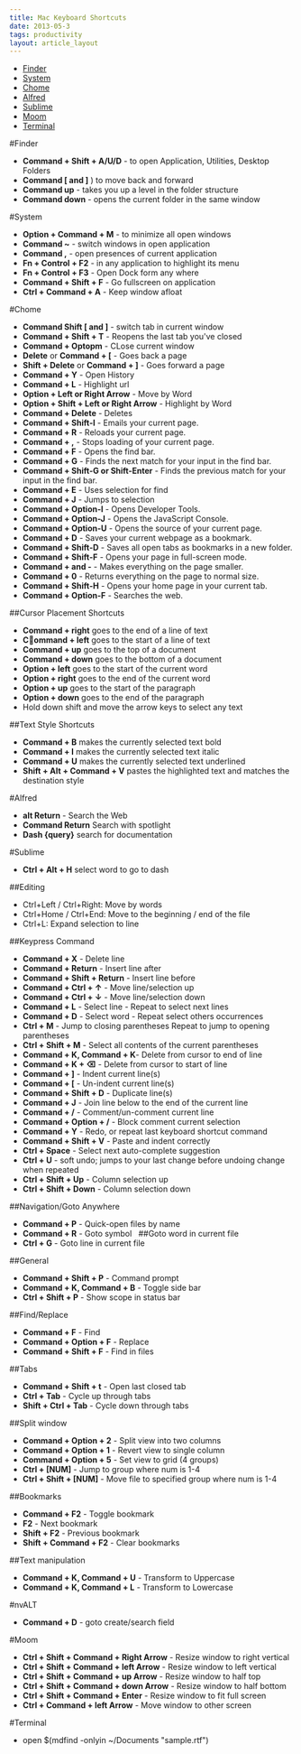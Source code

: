 ```yaml
---
title: Mac Keyboard Shortcuts
date: 2013-05-3
tags: productivity
layout: article_layout
---
```


* [Finder](#finder)
* [System](#system)
* [Chome](#chome)
* [Alfred](#alfred)
* [Sublime](#sublime)
* [Moom](#moom)
* [Terminal](#terminal)

#Finder
* **Command + Shift + A/U/D** - to open Application, Utilities, Desktop Folders
* **Command [ and ]** ) to move back and forward
* **Command up** - takes you up a level in the folder structure
* **Command  down** -  opens the current folder in the same window

#System
* **Option + Command + M** - to minimize all open windows
* **Command ~** - switch windows in open application
* **Command ,** - open presences of current application
* **Fn + Control + F2** - in any application to highlight its menu
* **Fn + Control + F3** - Open Dock form any where
* **Command + Shift + F** - Go fullscreen on application
* **Ctrl + Command + A** - Keep window afloat

#Chome
* **Command Shift [ and ]** - switch tab in current window
* **Command + Shift + T** - Reopens the last tab you've closed
* **Command + Optopm** - CLose current window
* **Delete** or **Command + [** - Goes back a page
* **Shift + Delete** or **Command + ]** - Goes forward a page
* **Command + Y** - Open History
* **Command + L** - Highlight url
* **Option + Left or Right Arrow** - Move by Word
* **Option + Shift + Left or Right Arrow** -  Highlight by Word
* **Command + Delete** - Deletes
* **Command + Shift-I** - Emails your current page.
* **Command + R** - Reloads your current page.
* **Command + ,** - Stops loading of your current page.
* **Command + F** - Opens the find bar.
* **Command + G** - Finds the next match for your input in the find bar.
* **Command + Shift-G or Shift-Enter** - Finds the previous match for your input in the find bar.
* **Command + E** - Uses selection for find
* **Command + J** - Jumps to selection
* **Command + Option-I** - Opens Developer Tools.
* **Command + Option-J** - Opens the JavaScript Console.
* **Command + Option-U** - Opens the source of your current page.
* **Command + D** - Saves your current webpage as a bookmark.
* **Command + Shift-D** - Saves all open tabs as bookmarks in a new folder.
* **Command + Shift-F** - Opens your page in full-screen mode.
* **Command + and -** - Makes everything on the page smaller.
* **Command + 0** - Returns everything on the page to normal size.
* **Command + Shift-H** - Opens your home page in your current tab.
* **Command + Option-F** - Searches the web.

##Cursor Placement Shortcuts
* **Command + right** goes to the end of a line of text
* **Command + left** goes to the start of a line of text
* **Command + up** goes to the top of a document
* **Command + down** goes to the bottom of a document
* **Option + left** goes to the start of the current word
* **Option + right** goes to the end of the current word
* **Option + up** goes to the start of the paragraph
* **Option + down** goes to the end of the paragraph
* Hold down shift and move the arrow keys to select any text

##Text Style Shortcuts
* **Command + B** makes the currently selected text bold
* **Command + I** makes the currently selected text italic
* **Command + U** makes the currently selected text underlined
* **Shift + Alt + Command + V** pastes the highlighted text and matches the destination style

#Alfred
* **alt Return** - Search the Web
* **Command Return** Search with spotlight
* **Dash {query}** search for documentation

#Sublime

* **Ctrl + Alt + H** select word to go to dash

##Editing
* Ctrl+Left / Ctrl+Right: Move by words
* Ctrl+Home / Ctrl+End: Move to the beginning / end of the file
* Ctrl+L: Expand selection to line

##Keypress Command
* **Command + X**  - Delete line
* **Command + Return** - Insert line after
* **Command + Shift + Return** - Insert line before
* **Command + Ctrl + ↑** - Move line/selection up
* **Command + Ctrl + ↓** - Move line/selection down
* **Command + L** - Select line - Repeat to select next lines
* **Command + D** - Select word - Repeat select others occurrences
* **Ctrl + M** - Jump to closing parentheses Repeat to jump to opening parentheses
* **Ctrl + Shift + M** - Select all contents of the current parentheses
* **Command + K, Command + K**- Delete from cursor to end of line
* **Command + K + ⌫** - Delete from cursor to start of line
* **Command + ]** - Indent current line(s)
* **Command + [** - Un-indent current line(s)
* **Command + Shift + D** - Duplicate line(s)
* **Command + J** - Join line below to the end of the current line
* **Command + /** - Comment/un-comment current line
* **Command + Option + /** - Block comment current selection
* **Command + Y** - Redo, or repeat last keyboard shortcut command
* **Command + Shift + V** - Paste and indent correctly
* **Ctrl + Space** - Select next auto-complete suggestion
* **Ctrl + U** - soft undo; jumps to your last change before undoing change when repeated
* **Ctrl + Shift + Up** - Column selection up
* **Ctrl + Shift + Down** - Column selection down

##Navigation/Goto Anywhere

* **Command + P** - Quick-open files by name
* **Command + R** - Goto symbol
 
##Goto word in current file
* **Ctrl + G** - Goto line in current file

##General
* **Command + Shift + P** - Command prompt
* **Command + K, Command + B** - Toggle side bar
* **Ctrl + Shift + P** - Show scope in status bar

##Find/Replace
* **Command + F** - Find
* **Command + Option + F** - Replace
* **Command + Shift + F** - Find in files

##Tabs
* **Command + Shift + t** - Open last closed tab
* **Ctrl + Tab** - Cycle up through tabs
* **Shift + Ctrl + Tab** - Cycle down through tabs
 

##Split window
* **Command + Option + 2** - Split view into two columns
* **Command + Option + 1** - Revert view to single column
* **Command + Option + 5** - Set view to grid (4 groups)
* **Ctrl + [NUM]** - Jump to group where num is 1-4
* **Ctrl + Shift + [NUM]** - Move file to specified group where num is 1-4


##Bookmarks
* **Command + F2** - Toggle bookmark
* **F2** - Next bookmark
* **Shift + F2** - Previous bookmark
* **Shift + Command + F2** - Clear bookmarks

##Text manipulation
* **Command + K, Command + U** - Transform to Uppercase
* **Command + K, Command + L** - Transform to Lowercase

#nvALT
*  **Command + D** - goto create/search field

#Moom
* **Ctrl  + Shift + Command + Right Arrow** - Resize window to right vertical
* **Ctrl  + Shift + Command + left Arrow** - Resize window to left vertical
* **Ctrl  + Shift + Command + up Arrow** - Resize window to half top
* **Ctrl  + Shift + Command + down Arrow** - Resize window to half bottom
* **Ctrl  + Shift + Command + Enter** - Resize window to fit full screen
* **Ctrl   + Command + left Arrow** - Move window to other screen

#Terminal
* open $(mdfind -onlyin ~/Documents "sample.rtf")
